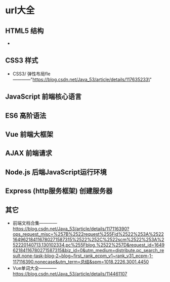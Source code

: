 # url大全
## HTML5 结构
  -  
## CSS3 样式
  - CSS3/ 弹性布局fle ————\"https://blog.csdn.net/Java_53/article/details/117635233\"
## JavaScript 前端核心语言
## ES6 高阶语法
## Vue 前端大框架
## AJAX 前端请求
## Node.js 后端JavaScript运行环境
## Express (http服务框架) 创建服务器
## 其它
  - 前端文档合集————https://blog.csdn.net/Java_53/article/details/117116390?ops_request_misc=%257B%2522request%255Fid%2522%253A%2522164962184116780271587315%2522%252C%2522scm%2522%253A%252220140713.130102334.pc%255Fblog.%2522%257D&request_id=164962184116780271587315&biz_id=0&utm_medium=distribute.pc_search_result.none-task-blog-2~blog~first_rank_ecpm_v1~rank_v31_ecpm-1-117116390.nonecase&utm_term=总结&spm=1018.2226.3001.4450
  - Vue单词大全————https://blog.csdn.net/Java_53/article/details/114461107